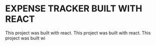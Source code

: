 # EXPENSE TRACKER BUILT WITH REACT

This project was built with react.
This project was built with react.
This project was built wi



